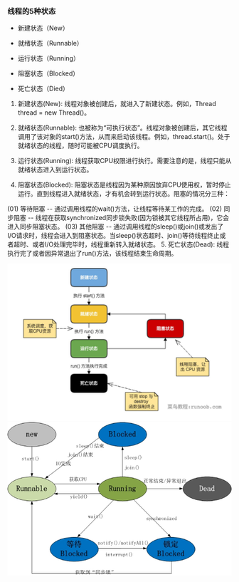### 线程的5种状态
* 新建状态（New）

* 就绪状态（Runnable）
* 运行状态（Running）
* 阻塞状态（Blocked）
* 死亡状态（Died）

1. 新建状态(New): 线程对象被创建后，就进入了新建状态。例如，Thread thread = new Thread()。

2. 就绪状态(Runnable): 也被称为“可执行状态”。线程对象被创建后，其它线程调用了该对象的start()方法，从而来启动该线程。例如，thread.start()。处于就绪状态的线程，随时可能被CPU调度执行。

3. 运行状态(Running): 线程获取CPU权限进行执行。需要注意的是，线程只能从就绪状态进入到运行状态。

4. 阻塞状态(Blocked): 阻塞状态是线程因为某种原因放弃CPU使用权，暂时停止运行。直到线程进入就绪状态，才有机会转到运行状态。阻塞的情况分三种：

 (01) 等待阻塞 -- 通过调用线程的wait()方法，让线程等待某工作的完成。
 (02) 同步阻塞 -- 线程在获取synchronized同步锁失败(因为锁被其它线程所占用)，它会进入同步阻塞状态。
 (03) 其他阻塞 -- 通过调用线程的sleep()或join()或发出了I/O请求时，线程会进入到阻塞状态。当sleep()状态超时、join()等待线程终止或者超时、或者I/O处理完毕时，线程重新转入就绪状态。
5. 死亡状态(Dead): 线程执行完了或者因异常退出了run()方法，该线程结束生命周期。

<div align="center">
<img src="https://github.com/malele4th/Java_runoob/blob/master/thread/picture/java-thread.jpg" />  
</div>

<div align="center">
<img src="https://github.com/malele4th/Java_runoob/blob/master/thread/picture/java-thread2.jpg" />  
</div>
